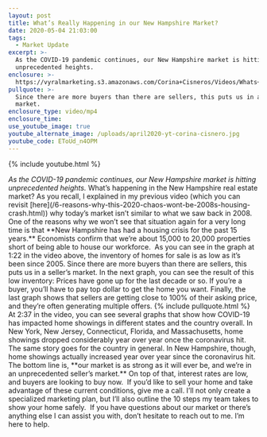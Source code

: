 ```yaml
---
layout: post
title: What’s Really Happening in our New Hampshire Market?
date: 2020-05-04 21:03:00
tags:
  - Market Update
excerpt: >-
  As the COVID-19 pandemic continues, our New Hampshire market is hitting
  unprecedented heights.
enclosure: >-
  https://vyralmarketing.s3.amazonaws.com/Corina+Cisneros/Videos/Whats+Really+Happening+in+our+New+Hampshire+Market_.mp4
pullquote: >-
  Since there are more buyers than there are sellers, this puts us in a seller’s
  market.
enclosure_type: video/mp4
enclosure_time:
use_youtube_image: true
youtube_alternate_image: /uploads/april2020-yt-corina-cisnero.jpg
youtube_code: EToUd_n4OPM
---
```


{% include youtube.html %}

*As the COVID-19 pandemic continues, our New Hampshire market is hitting unprecedented heights.* What’s happening in the New Hampshire real estate market? As you recall, I explained in my previous video (which you can revisit \[here\](/6-reasons-why-this-2020-chaos-wont-be-2008s-housing-crash.html)) why today’s market isn’t similar to what we saw back in 2008. One of the reasons why we won’t see that situation again for a very long time is that \*\*New Hampshire has had a housing crisis for the past 15 years.\*\* Economists confirm that we’re about 15,000 to 20,000 properties short of being able to house our workforce.&nbsp; As you can see in the graph at 1:22 in the video above, the inventory of homes for sale is as low as it’s been since 2005. Since there are more buyers than there are sellers, this puts us in a seller’s market. In the next graph, you can see the result of this low inventory: Prices have gone up for the last decade or so. If you’re a buyer, you’ll have to pay top dollar to get the home you want. Finally, the last graph shows that sellers are getting close to 100% of their asking price, and they’re often generating multiple offers. {% include pullquote.html %} At 2:37 in the video, you can see several graphs that show how COVID-19 has impacted home showings in different states and the country overall. In New York, New Jersey, Connecticut, Florida, and Massachusetts, home showings dropped considerably year over year once the coronavirus hit. The same story goes for the country in general. In New Hampshire, though, home showings actually increased year over year since the coronavirus hit.&nbsp; The bottom line is, \*\*our market is as strong as it will ever be, and we’re in an unprecedented seller’s market.\*\* On top of that, interest rates are low, and buyers are looking to buy now.&nbsp; If you’d like to sell your home and take advantage of these current conditions, give me a call. I’ll not only create a specialized marketing plan, but I’ll also outline the 10 steps my team takes to show your home safely.&nbsp; If you have questions about our market or there’s anything else I can assist you with, don’t hesitate to reach out to me. I’m here to help. &nbsp;